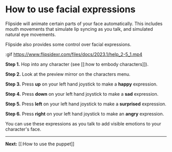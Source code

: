 # How to use facial expressions

Flipside will animate certain parts of your face automatically. This includes mouth movements that simulate lip syncing as you talk, and simulated natural eye movements.

Flipside also provides some control over facial expressions.

:gif https://www.flipsidexr.com/files/docs/2023.1/help_2-5_1.mp4

**Step 1.** Hop into any character (see [[:how to embody characters]]).

**Step 2.** Look at the preview mirror on the characters menu.

**Step 3.** Press **up** on your left hand joystick to make a **happy** expression.

**Step 4.** Press **down** on your left hand joystick to make a **sad** expression.

**Step 5.** Press **left** on your left hand joystick to make a **surprised** expression.

**Step 6.** Press **right** on your left hand joystick to make an **angry** expression.

You can use these expressions as you talk to add visible emotions to your character's face.

---

**Next:** [[:How to use the puppet]]
